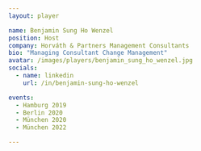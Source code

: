 ```yaml
---
layout: player

name: Benjamin Sung Ho Wenzel
position: Host
company: Horváth & Partners Management Consultants
bio: "Managing Consultant Change Management"
avatar: /images/players/benjamin_sung_ho_wenzel.jpg
socials:
  - name: linkedin
    url: /in/benjamin-sung-ho-wenzel

events:
  - Hamburg 2019
  - Berlin 2020
  - München 2020
  - München 2022

---
```

